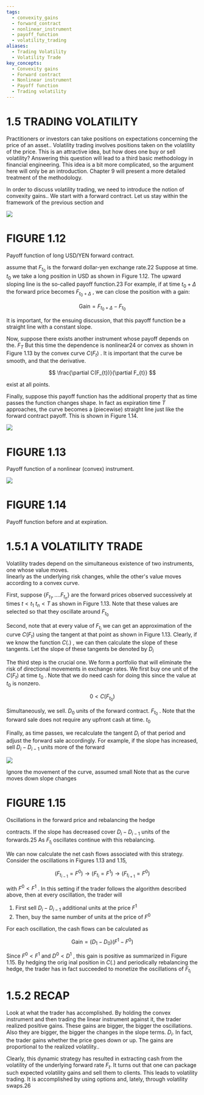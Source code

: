 ```yaml
---
tags:
  - convexity_gains
  - forward_contract
  - nonlinear_instrument
  - payoff_function
  - volatility_trading
aliases:
  - Trading Volatility
  - Volatility Trade
key_concepts:
  - Convexity gains
  - Forward contract
  - Nonlinear instrument
  - Payoff function
  - Trading volatility
---
```


# 1.5 TRADING VOLATILITY  

Practitioners or investors can take positions on expectations concerning the price of an asset.. Volatility trading involves positions taken on the volatility of the price. This is an attractive idea, but how does one buy or sell volatility? Answering this question will lead to a third basic methodology in financial engineering. This idea is a bit more complicated, so the argument here will only be an introduction. Chapter 9 will present a more detailed treatment of the methodology.  

In order to discuss volatility trading, we need to introduce the notion of convexity gains.. We start with a forward contract. Let us stay within the framework of the previous section and  

![](eac3325fd4b63df3f354c75daa5be720387519100895602fd2acf22f216ce722.jpg)  

# FIGURE 1.12  

Payoff function of long USD/YEN forward contract.  

assume that $F_{t_{0}}$ is the forward dollar-yen exchange rate.22 Suppose at time. $t_{0}$ we take a long position in USD as shown in Figure 1.12. The upward sloping line is the so-called payoff function.23 For example, if at time $t_{0}+\Delta$ the forward price becomes $F_{t_{0}+\Delta}$ , we can close the position with a gain:  

$$
\mathrm{Gain}=F_{t_{0}+\Delta}-F_{t_{0}}
$$  

It is important, for the ensuing discussion, that this payoff function be a straight line with a constant slope.  

Now, suppose there exists another instrument whose payoff depends on the. $F_{T}$ But this time the dependence is nonlinear24 or convex as shown in Figure 1.13 by the convex curve $C(F_{t})$ . It is important that the curve be smooth, and that the derivative.  

$$
\frac{\partial C(F_{t})}{\partial F_{t}}
$$  

exist at all points.  

Finally, suppose this payoff function has the additional property that as time passes the function changes shape. In fact as expiration time $T$ approaches, the curve becomes a (piecewise) straight line just like the forward contract payoff. This is shown in Figure 1.14.  

![](f0b90516260d902f61cef595a5a6460582ebff26a0a14ebdaf86d6ef088dcd63.jpg)  

# FIGURE 1.13  

Payoff function of a nonlinear (convex) instrument.  

![](9dbf3524151c8b4401c9de259a194544b6080c4d1c009d89a371f141b50d9c2e.jpg)  

# FIGURE 1.14  

Payoff function before and at expiration.  

# 1.5.1 A VOLATILITY TRADE  

Volatility trades depend on the simultaneous existence of two instruments, one whose value moves.   
linearly as the underlying risk changes, while the other's value moves according to a convex curve.  

First, suppose $\{F_{t_{1}},\ldots.F_{t_{n}}\}$ are the forward prices observed successively at times $t<t_{1}$ $t_{n}<T$ as shown in Figure 1.13. Note that these values are selected so that they oscillate around $F_{t_{0}}$  

Second, note that at every value of $F_{t_{i}}$ we can get an approximation of the curve $C(F_{t})$ using the tangent at that point as shown in Figure 1.13. Clearly, if we know the function $C(.)$ , we can then calculate the slope of these tangents. Let the slope of these tangents be denoted by $D_{i}$  

The third step is the crucial one. We form a portfolio that will eliminate the risk of directional movements in exchange rates. We first buy one unit of the $C(F_{t})$ at time $t_{0}$ . Note that we do need cash for doing this since the value at $t_{0}$ is nonzero.  

$$
0<C(F_{t_{0}})
$$  

Simultaneously, we sell. $D_{0}$ units of the forward contract. $F_{t_{0}}$ . Note that the forward sale does not require any upfront cash at time. $t_{0}$  

Finally, as time passes, we recalculate the tangent $D_{i}$ of that period and adjust the forward sale accordingly. For example, if the slope has increased, sell $D_{i}-D_{i-1}$ units more of the forward  

![](4c6c983a7c2f78e95ebdb6e564b22cbc4881259cee1aa3add26a61bdf6714c58.jpg)  

Ignore the movement of the curve, assumed small Note that as the curve moves down slope changes  

# FIGURE 1.15  

Oscillations in the forward price and rebalancing the hedge  

contracts. If the slope has decreased cover $D_{i}-D_{i-1}$ units of the forwards.25 As $F_{t_{i}}$ oscillates continue with this rebalancing.  

We can now calculate the net cash flows associated with this strategy. Consider the oscillations in Figures 1.13 and 1.15,  

$$
(F_{t_{i-1}}=F^{0}){\rightarrow}(F_{t_{i}}=F^{1}){\rightarrow}(F_{t_{i+1}}=F^{0})
$$  

with $F^{0}<F^{1}$ . In this setting if the trader follows the algorithm described above, then at every oscillation, the trader will  

1. First sell $D_{i}-D_{i-1}$ additional units at the price $F^{1}$   
2. Then, buy the same number of units at the price of $F^{0}$  

For each oscillation, the cash flows can be calculated as  

$$
{\mathrm{Gain}}=(D_{1}-D_{0})(F^{1}-F^{0})
$$  

Since $F^{0}<F^{1}$ and $D^{0}<D^{1}$ , this gain is positive as summarized in Figure 1.15. By hedging the orig inal position in $C(.)$ and periodically rebalancing the hedge, the trader has in fact succeeded to monetize the oscillations of $F_{t_{i}}$  

# 1.5.2 RECAP  

Look at what the trader has accomplished. By holding the convex instrument and then trading the linear instrument against it, the trader realized positive gains. These gains are bigger, the bigger the oscillations. Also they are bigger, the bigger the changes in the slope terms. $D_{i}.$ In fact, the trader gains whether the price goes down or up. The gains are proportional to the realized volatility..  

Clearly, this dynamic strategy has resulted in extracting cash from the volatility of the underlying forward rate $F_{t}.$ It turns out that one can package such expected volatility gains and sell them to clients. This leads to volatility trading. It is accomplished by using options and, lately, through volatility swaps.26  
